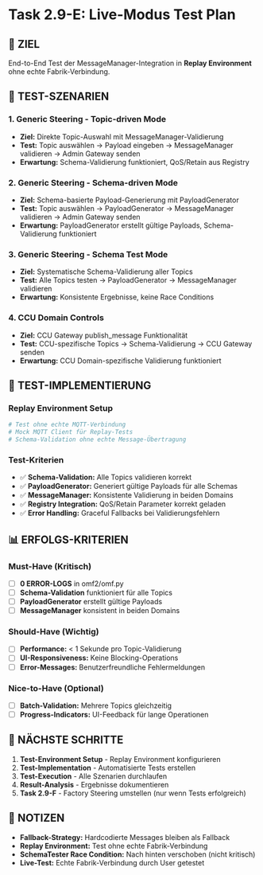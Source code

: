 # Task 2.9-E: Live-Modus Test Plan

## 🎯 **ZIEL**
End-to-End Test der MessageManager-Integration in **Replay Environment** ohne echte Fabrik-Verbindung.

## 🧪 **TEST-SZENARIEN**

### **1. Generic Steering - Topic-driven Mode**
- **Ziel:** Direkte Topic-Auswahl mit MessageManager-Validierung
- **Test:** Topic auswählen → Payload eingeben → MessageManager validieren → Admin Gateway senden
- **Erwartung:** Schema-Validierung funktioniert, QoS/Retain aus Registry

### **2. Generic Steering - Schema-driven Mode**  
- **Ziel:** Schema-basierte Payload-Generierung mit PayloadGenerator
- **Test:** Topic auswählen → PayloadGenerator → MessageManager validieren → Admin Gateway senden
- **Erwartung:** PayloadGenerator erstellt gültige Payloads, Schema-Validierung funktioniert

### **3. Generic Steering - Schema Test Mode**
- **Ziel:** Systematische Schema-Validierung aller Topics
- **Test:** Alle Topics testen → PayloadGenerator → MessageManager validieren
- **Erwartung:** Konsistente Ergebnisse, keine Race Conditions

### **4. CCU Domain Controls**
- **Ziel:** CCU Gateway publish_message Funktionalität
- **Test:** CCU-spezifische Topics → Schema-Validierung → CCU Gateway senden
- **Erwartung:** CCU Domain-spezifische Validierung funktioniert

## 🔧 **TEST-IMPLEMENTIERUNG**

### **Replay Environment Setup**
```python
# Test ohne echte MQTT-Verbindung
# Mock MQTT Client für Replay-Tests
# Schema-Validation ohne echte Message-Übertragung
```

### **Test-Kriterien**
- ✅ **Schema-Validation:** Alle Topics validieren korrekt
- ✅ **PayloadGenerator:** Generiert gültige Payloads für alle Schemas
- ✅ **MessageManager:** Konsistente Validierung in beiden Domains
- ✅ **Registry Integration:** QoS/Retain Parameter korrekt geladen
- ✅ **Error Handling:** Graceful Fallbacks bei Validierungsfehlern

## 📊 **ERFOLGS-KRITERIEN**

### **Must-Have (Kritisch)**
- [ ] **0 ERROR-LOGS** in omf2/omf.py
- [ ] **Schema-Validation** funktioniert für alle Topics
- [ ] **PayloadGenerator** erstellt gültige Payloads
- [ ] **MessageManager** konsistent in beiden Domains

### **Should-Have (Wichtig)**
- [ ] **Performance:** < 1 Sekunde pro Topic-Validierung
- [ ] **UI-Responsiveness:** Keine Blocking-Operations
- [ ] **Error-Messages:** Benutzerfreundliche Fehlermeldungen

### **Nice-to-Have (Optional)**
- [ ] **Batch-Validation:** Mehrere Topics gleichzeitig
- [ ] **Progress-Indicators:** UI-Feedback für lange Operationen

## 🚀 **NÄCHSTE SCHRITTE**

1. **Test-Environment Setup** - Replay Environment konfigurieren
2. **Test-Implementation** - Automatisierte Tests erstellen
3. **Test-Execution** - Alle Szenarien durchlaufen
4. **Result-Analysis** - Ergebnisse dokumentieren
5. **Task 2.9-F** - Factory Steering umstellen (nur wenn Tests erfolgreich)

## 📝 **NOTIZEN**

- **Fallback-Strategy:** Hardcodierte Messages bleiben als Fallback
- **Replay Environment:** Test ohne echte Fabrik-Verbindung
- **SchemaTester Race Condition:** Nach hinten verschoben (nicht kritisch)
- **Live-Test:** Echte Fabrik-Verbindung durch User getestet

